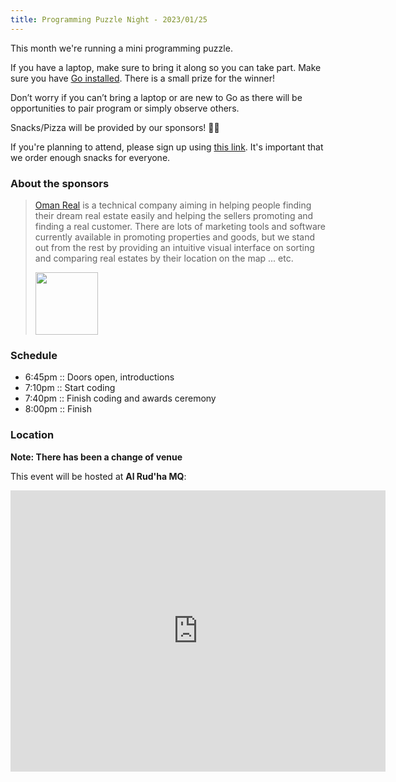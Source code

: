 ```yaml
---
title: Programming Puzzle Night - 2023/01/25
---
```


This month we're running a mini programming puzzle.

If you have a laptop, make sure to bring it along so you can take part.
Make sure you have [Go installed](https://go.dev/doc/install).
There is a small prize for the winner!

Don’t worry if you can’t bring a laptop or are new to Go as there will be opportunities to pair program or simply observe others.

Snacks/Pizza will be provided by our sponsors! 🥐🍕

If you're planning to attend, please sign up using [this link](https://tally.so/r/wzEBA0). It's important that we order enough snacks for everyone.

### About the sponsors

> [Oman Real](https://omanreal.com) is a technical company aiming in helping people finding their dream real estate easily and helping the sellers promoting and finding a real customer. There are lots of marketing tools and software currently available in promoting properties and goods, but we stand out from the rest by providing an intuitive visual interface on sorting and comparing real estates by their location on the map ... etc.
>
> <img style="width: 100px;" src="/images/sponsors/omanreal.png" />

### Schedule

- 6:45pm :: Doors open, introductions
- 7:10pm :: Start coding
- 7:40pm :: Finish coding and awards ceremony
- 8:00pm :: Finish

### Location

**Note: There has been a change of venue**

This event will be hosted at **Al Rud'ha MQ**:

<iframe src="https://www.google.com/maps/embed?pb=!1m14!1m8!1m3!1d14625.339956597429!2d58.4519013!3d23.5923161!3m2!1i1024!2i768!4f13.1!3m3!1m2!1s0x0%3A0x48fc3e1f2086c297!2sAl%20Rud&#39;ha%20MQ!5e0!3m2!1sen!2som!4v1647788219219!5m2!1sen!2som" width="600" height="450" style="border:0;" allowfullscreen="" loading="lazy"></iframe>
